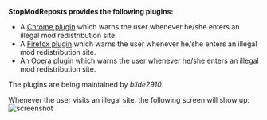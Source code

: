 **StopModReposts provides the following plugins:**
- A [Chrome plugin](https://chrome.google.com/webstore/detail/stop-mod-reposts/dmooeeefhgcabgimjgdjaldjkddeopmp) which warns the user whenever he/she enters an illegal mod redistribution site.
- A [Firefox plugin](https://addons.mozilla.org/en-US/firefox/addon/stop-mod-reposts/) which warns the user whenever he/she enters an illegal mod redistribution site.
- An [Opera plugin](https://addons.opera.com/en/extensions/details/stop-mod-reposts/) which warns the user whenever he/she enters an illegal mod redistribution site.

The plugins are being maintained by *bilde2910*.

Whenever the user visits an illegal site, the following screen will show up:
![screenshot](https://raw.githubusercontent.com/VictiniX888/Illegal-Mod-Sites/master/assets/plugin/SMR-chrome.png)
